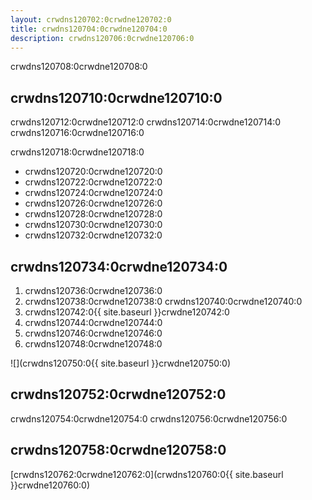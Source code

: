 ```yaml
---
layout: crwdns120702:0crwdne120702:0
title: crwdns120704:0crwdne120704:0
description: crwdns120706:0crwdne120706:0
---
```

crwdns120708:0crwdne120708:0

## crwdns120710:0crwdne120710:0

crwdns120712:0crwdne120712:0 crwdns120714:0crwdne120714:0 crwdns120716:0crwdne120716:0

crwdns120718:0crwdne120718:0

- crwdns120720:0crwdne120720:0
- crwdns120722:0crwdne120722:0
- crwdns120724:0crwdne120724:0
- crwdns120726:0crwdne120726:0
- crwdns120728:0crwdne120728:0
- crwdns120730:0crwdne120730:0
- crwdns120732:0crwdne120732:0

## crwdns120734:0crwdne120734:0

1. crwdns120736:0crwdne120736:0
2. crwdns120738:0crwdne120738:0 crwdns120740:0crwdne120740:0
3. crwdns120742:0{{ site.baseurl }}crwdne120742:0
4. crwdns120744:0crwdne120744:0
5. crwdns120746:0crwdne120746:0
6. crwdns120748:0crwdne120748:0

![](crwdns120750:0{{ site.baseurl }}crwdne120750:0)

## crwdns120752:0crwdne120752:0

crwdns120754:0crwdne120754:0 crwdns120756:0crwdne120756:0

## crwdns120758:0crwdne120758:0

[crwdns120762:0crwdne120762:0](crwdns120760:0{{ site.baseurl }}crwdne120760:0)